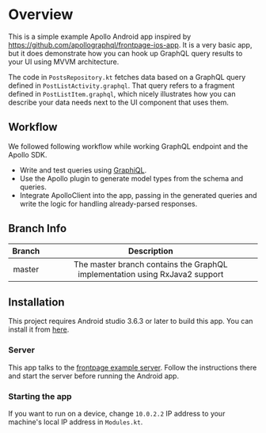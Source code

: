 # Overview

This is a simple example Apollo Android app inspired by https://github.com/apollographql/frontpage-ios-app.
It is a very basic app, but it does demonstrate how you can hook up GraphQL query results to your UI using MVVM architecture.

The code in `PostsRepository.kt` fetches data based on a GraphQL query defined in `PostListActivity.graphql`. That query refers to a fragment defined in `PostListItem.graphql`, which nicely illustrates how you can describe your data needs next to the UI component that uses them.

## Workflow

We followed following workflow while working GraphQL endpoint and the Apollo SDK.

- Write and test queries using [GraphiQL](https://github.com/graphql/graphiql).
- Use the Apollo plugin to generate model types from the schema and queries.
- Integrate ApolloClient into the app, passing in the generated queries and write the logic for handling already-parsed responses.

## Branch Info

Branch | Description
:--: | :--:
master | The master branch contains the GraphQL implementation using RxJava2 support  |

## Installation

This project requires Android studio 3.6.3 or later to build this app. You can install it from [here](https://developer.android.com/studio).

### Server

This app talks to the [frontpage example server](https://github.com/apollographql/frontpage-server). Follow the instructions there and start the server before running the Android app.

### Starting the app

If you want to run on a device, change `10.0.2.2` IP address to your machine's local IP address in `Modules.kt`.